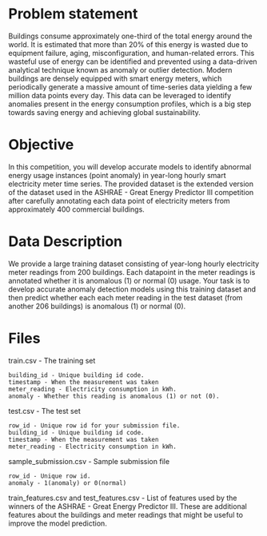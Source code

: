 # Problem statement

Buildings consume approximately one-third of the total energy around the world. It is estimated that more than 20% of this energy is wasted due to equipment failure, aging, misconfiguration, and human-related errors. This wasteful use of energy can be identified and prevented using a data-driven analytical technique known as anomaly or outlier detection. Modern buildings are densely equipped with smart energy meters, which periodically generate a massive amount of time-series data yielding a few million data points every day. This data can be leveraged to identify anomalies present in the energy consumption profiles, which is a big step towards saving energy and achieving global sustainability.

# Objective

In this competition, you will develop accurate models to identify abnormal energy usage instances (point anomaly) in year-long hourly smart electricity meter time series. The provided dataset is the extended version of the dataset used in the ASHRAE - Great Energy Predictor III competition after carefully annotating each data point of electricity meters from approximately 400 commercial buildings.

# Data Description

We provide a large training dataset consisting of year-long hourly electricity meter readings from 200 buildings. Each datapoint in the meter readings is annotated whether it is anomalous (1) or normal (0) usage. Your task is to develop accurate anomaly detection models using this training dataset and then predict whether each each meter reading in the test dataset (from another 206 buildings) is anomalous (1) or normal (0).

# Files
 
train.csv - The training set

```
building_id - Unique building id code.
timestamp - When the measurement was taken
meter_reading - Electricity consumption in kWh.
anomaly - Whether this reading is anomalous (1) or not (0).
```

test.csv - The test set
```
row_id - Unique row id for your submission file.
building_id - Unique building id code.
timestamp - When the measurement was taken
meter_reading - Electricity consumption in kWh.
```

sample_submission.csv - Sample submission file
```
row_id - Unique row id.
anomaly - 1(anomaly) or 0(normal)
```

train_features.csv and test_features.csv - List of features used by the winners of the ASHRAE - Great Energy Predictor III. These are additional features about the buildings and meter readings that might be useful to improve the model prediction.